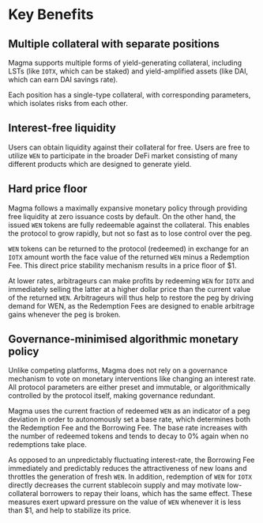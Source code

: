 # Key Benefits

## Multiple collateral with separate positions

Magma supports multiple forms of yield-generating collateral, including LSTs (like `IOTX`, which can be staked) and yield-amplified assets (like DAI, which can earn DAI savings rate).&#x20;

Each position has a single-type collateral, with corresponding parameters, which isolates risks from each other.

## Interest-free liquidity

Users can obtain liquidity against their collateral for free. Users are free to utilize `WEN` to participate in the broader DeFi market consisting of many different products which are designed to generate yield.

## Hard price floor

Magma follows a maximally expansive monetary policy through providing free liquidity at zero issuance costs by default. On the other hand, the issued `WEN` tokens are fully redeemable against the collateral. This enables the protocol to grow rapidly, but not so fast as to lose control over the peg.&#x20;

`WEN` tokens can be returned to the protocol (redeemed) in exchange for an `IOTX` amount worth the face value of the returned `WEN` minus a Redemption Fee. This direct price stability mechanism results in a price floor of $1.

At lower rates, arbitrageurs can make profits by redeeming `WEN` for `IOTX` and immediately selling the latter at a higher dollar price than the current value of the returned `WEN`. Arbitrageurs will thus help to restore the peg by driving demand for WEN, as the Redemption Fees are designed to enable arbitrage gains whenever the peg is broken.

## Governance-minimised algorithmic monetary policy

Unlike competing platforms, Magma does not rely on a governance mechanism to vote on monetary interventions like changing an interest rate. All protocol parameters are either preset and immutable, or algorithmically controlled by the protocol itself, making governance redundant.

Magma uses the current fraction of redeemed `WEN` as an indicator of a peg deviation in order to autonomously set a base rate, which determines both the Redemption Fee and the Borrowing Fee. The base rate increases with the number of redeemed tokens and tends to decay to 0% again when no redemptions take place.

As opposed to an unpredictably fluctuating interest-rate, the Borrowing Fee immediately and predictably reduces the attractiveness of new loans and throttles the generation of fresh `WEN`. In addition, redemption of `WEN` for `IOTX` directly decreases the current stablecoin supply and may motivate low-collateral borrowers to repay their loans, which has the same effect. These measures exert upward pressure on the value of `WEN` whenever it is less than $1, and help to stabilize its price.



##


